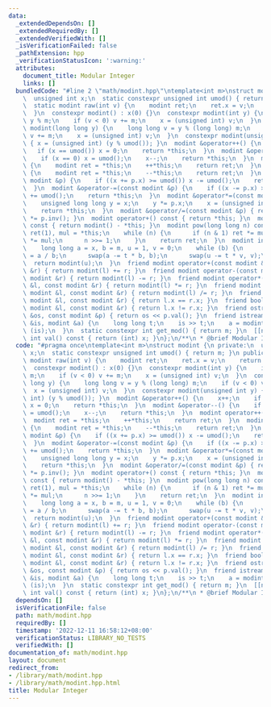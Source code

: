 ```yaml
---
data:
  _extendedDependsOn: []
  _extendedRequiredBy: []
  _extendedVerifiedWith: []
  _isVerificationFailed: false
  _pathExtension: hpp
  _verificationStatusIcon: ':warning:'
  attributes:
    document_title: Modular Integer
    links: []
  bundledCode: "#line 2 \"math/modint.hpp\"\ntemplate<int m>\nstruct modint {\n private:\n\
    \  unsigned int x;\n  static constexpr unsigned int umod() { return m; }\n public:\n\
    \  static modint raw(int v) {\n    modint ret;\n    ret.x = v;\n    return ret;\n\
    \  }\n  constexpr modint() : x(0) {}\n  constexpr modint(int y) {\n    int v =\
    \ y % m;\n    if (v < 0) v += m;\n    x = (unsigned int) v;\n  }\n  constexpr\
    \ modint(long long y) {\n    long long v = y % (long long) m;\n    if (v < 0)\
    \ v += m;\n    x = (unsigned int) v;\n  }\n  constexpr modint(unsigned int y)\
    \ { x = (unsigned int) (y % umod()); }\n  modint &operator++() {\n    x++;\n \
    \   if (x == umod()) x = 0;\n    return *this;\n  }\n  modint &operator--() {\n\
    \    if (x == 0) x = umod();\n    x--;\n    return *this;\n  }\n  modint operator++(int)\
    \ {\n    modint ret = *this;\n    ++*this;\n    return ret;\n  }\n  modint operator--(int)\
    \ {\n    modint ret = *this;\n    --*this;\n    return ret;\n  }\n  modint &operator+=(const\
    \ modint &p) {\n    if ((x += p.x) >= umod()) x -= umod();\n    return *this;\n\
    \  }\n  modint &operator-=(const modint &p) {\n    if ((x -= p.x) >= umod()) x\
    \ += umod();\n    return *this;\n  }\n  modint &operator*=(const modint &p) {\n\
    \    unsigned long long y = x;\n    y *= p.x;\n    x = (unsigned int) (y % umod());\n\
    \    return *this;\n  }\n  modint &operator/=(const modint &p) { return *this\
    \ *= p.inv(); }\n  modint operator+() const { return *this; }\n  modint operator-()\
    \ const { return modint() - *this; }\n  modint pow(long long n) const {\n    modint\
    \ ret(1), mul = *this;\n    while (n) {\n      if (n & 1) ret *= mul;\n      mul\
    \ *= mul;\n      n >>= 1;\n    }\n    return ret;\n  }\n  modint inv() const {\n\
    \    long long a = x, b = m, u = 1, v = 0;\n    while (b) {\n      long long t\
    \ = a / b;\n      swap(a -= t * b, b);\n      swap(u -= t * v, v);\n    }\n  \
    \  return modint(u);\n  }\n  friend modint operator+(const modint &l, const modint\
    \ &r) { return modint(l) += r; }\n  friend modint operator-(const modint &l, const\
    \ modint &r) { return modint(l) -= r; }\n  friend modint operator*(const modint\
    \ &l, const modint &r) { return modint(l) *= r; }\n  friend modint operator/(const\
    \ modint &l, const modint &r) { return modint(l) /= r; }\n  friend bool operator==(const\
    \ modint &l, const modint &r) { return l.x == r.x; }\n  friend bool operator!=(const\
    \ modint &l, const modint &r) { return l.x != r.x; }\n  friend ostream &operator<<(ostream\
    \ &os, const modint &p) { return os << p.val(); }\n  friend istream &operator>>(istream\
    \ &is, modint &a) {\n    long long t;\n    is >> t;\n    a = modint(t);\n    return\
    \ (is);\n  }\n  static constexpr int get_mod() { return m; }\n  [[nodiscard]]\
    \ int val() const { return (int) x; }\n};\n/**\n * @brief Modular Integer\n*/\n"
  code: "#pragma once\ntemplate<int m>\nstruct modint {\n private:\n  unsigned int\
    \ x;\n  static constexpr unsigned int umod() { return m; }\n public:\n  static\
    \ modint raw(int v) {\n    modint ret;\n    ret.x = v;\n    return ret;\n  }\n\
    \  constexpr modint() : x(0) {}\n  constexpr modint(int y) {\n    int v = y %\
    \ m;\n    if (v < 0) v += m;\n    x = (unsigned int) v;\n  }\n  constexpr modint(long\
    \ long y) {\n    long long v = y % (long long) m;\n    if (v < 0) v += m;\n  \
    \  x = (unsigned int) v;\n  }\n  constexpr modint(unsigned int y) { x = (unsigned\
    \ int) (y % umod()); }\n  modint &operator++() {\n    x++;\n    if (x == umod())\
    \ x = 0;\n    return *this;\n  }\n  modint &operator--() {\n    if (x == 0) x\
    \ = umod();\n    x--;\n    return *this;\n  }\n  modint operator++(int) {\n  \
    \  modint ret = *this;\n    ++*this;\n    return ret;\n  }\n  modint operator--(int)\
    \ {\n    modint ret = *this;\n    --*this;\n    return ret;\n  }\n  modint &operator+=(const\
    \ modint &p) {\n    if ((x += p.x) >= umod()) x -= umod();\n    return *this;\n\
    \  }\n  modint &operator-=(const modint &p) {\n    if ((x -= p.x) >= umod()) x\
    \ += umod();\n    return *this;\n  }\n  modint &operator*=(const modint &p) {\n\
    \    unsigned long long y = x;\n    y *= p.x;\n    x = (unsigned int) (y % umod());\n\
    \    return *this;\n  }\n  modint &operator/=(const modint &p) { return *this\
    \ *= p.inv(); }\n  modint operator+() const { return *this; }\n  modint operator-()\
    \ const { return modint() - *this; }\n  modint pow(long long n) const {\n    modint\
    \ ret(1), mul = *this;\n    while (n) {\n      if (n & 1) ret *= mul;\n      mul\
    \ *= mul;\n      n >>= 1;\n    }\n    return ret;\n  }\n  modint inv() const {\n\
    \    long long a = x, b = m, u = 1, v = 0;\n    while (b) {\n      long long t\
    \ = a / b;\n      swap(a -= t * b, b);\n      swap(u -= t * v, v);\n    }\n  \
    \  return modint(u);\n  }\n  friend modint operator+(const modint &l, const modint\
    \ &r) { return modint(l) += r; }\n  friend modint operator-(const modint &l, const\
    \ modint &r) { return modint(l) -= r; }\n  friend modint operator*(const modint\
    \ &l, const modint &r) { return modint(l) *= r; }\n  friend modint operator/(const\
    \ modint &l, const modint &r) { return modint(l) /= r; }\n  friend bool operator==(const\
    \ modint &l, const modint &r) { return l.x == r.x; }\n  friend bool operator!=(const\
    \ modint &l, const modint &r) { return l.x != r.x; }\n  friend ostream &operator<<(ostream\
    \ &os, const modint &p) { return os << p.val(); }\n  friend istream &operator>>(istream\
    \ &is, modint &a) {\n    long long t;\n    is >> t;\n    a = modint(t);\n    return\
    \ (is);\n  }\n  static constexpr int get_mod() { return m; }\n  [[nodiscard]]\
    \ int val() const { return (int) x; }\n};\n/**\n * @brief Modular Integer\n*/"
  dependsOn: []
  isVerificationFile: false
  path: math/modint.hpp
  requiredBy: []
  timestamp: '2022-12-11 16:58:12+08:00'
  verificationStatus: LIBRARY_NO_TESTS
  verifiedWith: []
documentation_of: math/modint.hpp
layout: document
redirect_from:
- /library/math/modint.hpp
- /library/math/modint.hpp.html
title: Modular Integer
---
```

